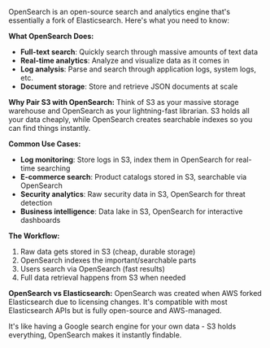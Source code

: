 OpenSearch is an open-source search and analytics engine that's essentially a fork of Elasticsearch. Here's what you need to know:

**What OpenSearch Does:**
- **Full-text search**: Quickly search through massive amounts of text data
- **Real-time analytics**: Analyze and visualize data as it comes in
- **Log analysis**: Parse and search through application logs, system logs, etc.
- **Document storage**: Store and retrieve JSON documents at scale

**Why Pair S3 with OpenSearch:**
Think of S3 as your massive storage warehouse and OpenSearch as your lightning-fast librarian. S3 holds all your data cheaply, while OpenSearch creates searchable indexes so you can find things instantly.

**Common Use Cases:**
- **Log monitoring**: Store logs in S3, index them in OpenSearch for real-time searching
- **E-commerce search**: Product catalogs stored in S3, searchable via OpenSearch
- **Security analytics**: Raw security data in S3, OpenSearch for threat detection
- **Business intelligence**: Data lake in S3, OpenSearch for interactive dashboards

**The Workflow:**
1. Raw data gets stored in S3 (cheap, durable storage)
2. OpenSearch indexes the important/searchable parts
3. Users search via OpenSearch (fast results)
4. Full data retrieval happens from S3 when needed

**OpenSearch vs Elasticsearch:**
OpenSearch was created when AWS forked Elasticsearch due to licensing changes. It's compatible with most Elasticsearch APIs but is fully open-source and AWS-managed.

It's like having a Google search engine for your own data - S3 holds everything, OpenSearch makes it instantly findable.
